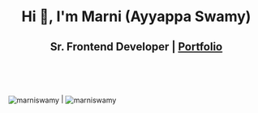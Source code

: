 <h1 align="center">Hi 👋, I'm Marni (Ayyappa Swamy)</h1>
<h2 align="center">Sr. Frontend Developer | <a target="_blank" href="https://marniswamy.github.io/my-profile/">Portfolio</a></h2>


<br/>
<br/>
<br/>

<img align="center" src="https://github-readme-stats.vercel.app/api?username=marniswamy&show_icons=true&locale=en" alt="marniswamy" /> | <img align="center" src="https://github-readme-streak-stats.herokuapp.com/?user=marniswamy&" alt="marniswamy" />

<br/>
<br/>
